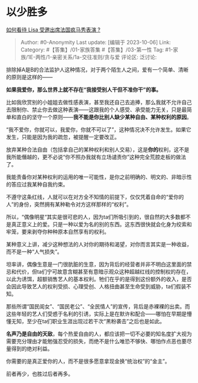 # 以少胜多
[如何看待 Lisa 受邀出席法国疯马秀表演 ?](https://www.zhihu.com/question/620893298/answer/3236572585)

> Author: #0-Anonymity
> Last update: [编辑于 2023-10-06]
> Link:
> Category: #【答集】/01-家族答集 #【答集】/03-第一性
> Tag: #1-家族/1E-两性/1-亲密关系/1a-交往准则/贪与爱
> 评论区:
> 泛讨论:

排除掉A是B的合法监护人这种情况，对于两个陌生人之间，爱有一个简单、清晰的原则是这样的——

**如果我爱你，那么世界上就不存在“我接受别人干但不准你干”的事。**

比如我欣赏别的小姐姐去做性感表演，甚至我还自己去追捧，那么我就不允许自己去限制你、禁止你去做这种表演——这跟我的个人感受、承受能力无关，只是最简单和直白的坚守一个原则——**我不能是你比别人缺少某种自由、某种权利的原因**。

“我不爱你，你就可以，我爱你，你就不可以了”，这种情况决不允许发生。如果它发生，只能是因为我的疏忽，被提醒一定要改正。

放弃某种合法自由（包括拿自己的某种权利和别人交易），这是**你的**权利，这不是我所能僭越的，更不必说“你不照办我就有立场谴责你”这种完全荒腔走板的做法了。

我能责备你对某种权利的运用的唯一可能性，是你之前明确的、明文的、非暗示性的答应过我某种自我约束。

不遵守这条红线，人就可以在对方全不知情的前提下，仅仅凭着自命的“爱你的人”的身份，突然拥有某种勒令对方这样那样的“权利”。

所以，“偶像明星“其实是很可悲的人，因为ta们所吸引到的，很自然的大多数都不是真正意义上的爱。只是一种以爱为名的别的东西。这东西很快就会化身为绞索和牢笼，要来剥夺你种种原本自然享有的权利。

某种意义上讲，减少这种想法的人对你的期待和渴望，对你而言其实是一种收益，而不是一种“人气损失”。

坦率讲，偶像生意是一门很肮脏的生意，因为背后的经营者并非不明白这里面的禁忌和代价，但ta们宁可故意含糊甚至有意暗示观众这种超越红线的控制权的存在，以此为诱饵，超额销售艺人的基本权利。牠们在乎的是得到这份额外的收入，是否会因此导致艺人的权利受损、心理受创、人格扭曲甚至生命受到威胁，ta们假装不知。

那些所谓“国民闺女”、“国民老公”、“全民情人”的宣传，背后是赤裸裸的出卖。而这些年轻的艺人们受惑于名利的引诱，实际上是在默许和配合——哪怕在早期是懵懂无知，至少在ta们职业生涯出现过若干次“黑粉袭击”之后也是如此。

**名声乃是自由的天敌**，每个热爱自由的人，都应该把一切不必要的知名度扩大视为需要充分理由才能勉强忍受的损失，而绝不是什么唯恐不够快、哪怕作点恶也要尽量得到的绝对利益。

你需要的是真正爱你的人，而不是很多愿意拿现金换“统治权”的“金主”。

前者再少，也胜过后者再多。
